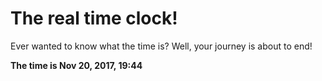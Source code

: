 # The real time clock!

Ever wanted to know what the time is? Well, your journey is about to end!

**The time is Nov 20, 2017, 19:44**